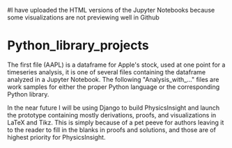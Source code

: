 #I have uploaded the HTML versions of the Jupyter Notebooks because some visualizations are not previewing well in Github


# Python_library_projects
The first file (AAPL) is a dataframe for Apple's stock, used at one point for a timeseries analysis, it is one of several files containing the dataframe analyzed in a Jupyter Notebook. The following "Analysis_with_..." files are work samples for either the proper Python language or the corresponding Python library. 

In the near future I will be using Django to build PhysicsInsight and launch the prototype containing mostly derivations, proofs, and visualizations in LaTeX and Tikz. This is simply because of a pet peeve for authors leaving it to the reader to fill in the blanks in proofs and solutions, and those are of highest priority for PhysicsInsight. 
